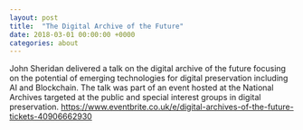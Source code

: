 ```yaml
---
layout: post
title:  "The Digital Archive of the Future"
date: 2018-03-01 00:00:00 +0000
categories: about
---
```


John Sheridan delivered a talk on the digital archive of the future focusing on the potential of emerging technologies for digital preservation including AI and Blockchain.  The talk was part of an event hosted at the National Archives targeted at the public and special interest groups in digital preservation. <https://www.eventbrite.co.uk/e/digital-archives-of-the-future-tickets-40906662930>